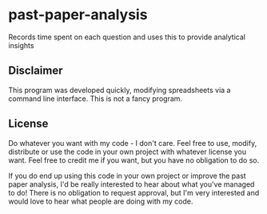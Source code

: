 # past-paper-analysis
Records time spent on each question and uses this to provide analytical insights

## Disclaimer

This program was developed quickly, modifying spreadsheets via a command line interface. This is not a fancy program.

## License
Do whatever you want with my code - I don't care. Feel free to use, modify, distribute or use the code in your own project with whatever license you want. Feel free to credit me if you want, but you have no obligation to do so.

If you do end up using this code in your own project or improve the past paper analysis, I'd be really interested to hear about what you've managed to do! There is no obligation to request approval, but I'm very interested and would love to hear what people are doing with my code.

